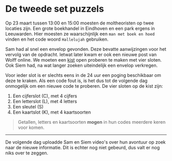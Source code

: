# De tweede set puzzels

Op 23 maart tussen 13:00 en 15:00 moesten de moltheoristen op twee locaties zijn.  Een grote boekhandel in Eindhoven en
een park ergens in Leeuwarden.  Hier moesten ze waarschijnlijk een `man met boek en hoed` vinden en het code woord
`Hallelujah` gebruiken.

Sam had al snel een envelop gevonden.  Deze bevatte aanwijzingen voor het vervolg van de opdracht.  Ietwat later kwam er
ook een nieuwe post van Wolff online.  We moeten een [kist](./images/kist.png) open proberen te maken met vier sloten.
Ook Siem had, na wat langer zoeken uiteindelijk een envelop verkregen.

Voor ieder slot is er slechts eens in de 24 uur een poging beschikbaar om deze te kraken.  Als een code fout is, is het
dus tot de volgende dag onmogelijk om een nieuwe code te proberen.  De vier sloten op de kist zijn:

1. Een cijferslot (C), met 4 cijfers
2. Een letterslot (L), met 4 letters
3. Een sleutel (S)
4. Een kaartslot (K), met 4 kaartsoorten

> Getallen, letters en kaartsoorten **mogen** in hun codes meerdere keren voor komen.

---

De volgende dag uploadde Sam en Siem video's over hun avontuur op zoek naar de nieuwe informatie.  Dit is echter nog
niet gebeurd, dus valt er nog niks over te zeggen.
